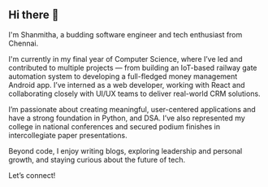 ## Hi there 👋

<!--
**ShanmithaBalakrishnan/ShanmithaBalakrishnan** is a ✨ _special_ ✨ repository because its `README.md` (this file) appears on your GitHub profile.

Here are some ideas to get you started:

- 🔭 I’m currently working on ...
- 🌱 I’m currently learning ...
- 👯 I’m looking to collaborate on ...
- 🤔 I’m looking for help with ...
- 💬 Ask me about ...
- 📫 How to reach me: ...
- 😄 Pronouns: ...
- ⚡ Fun fact: ...
-->
I'm Shanmitha, a budding software engineer and tech enthusiast from Chennai.

I'm currently in my final year of Computer Science, where I’ve led and contributed to multiple projects — from building an IoT-based railway gate automation system to developing a full-fledged money management Android app. I’ve interned as a web developer, working with React and collaborating closely with UI/UX teams to deliver real-world CRM solutions.

I’m passionate about creating meaningful, user-centered applications and have a strong foundation in Python, and DSA. I’ve also represented my college in national conferences and secured podium finishes in intercollegiate paper presentations.

Beyond code, I enjoy writing blogs, exploring leadership and personal growth, and staying curious about the future of tech.

Let’s connect!
